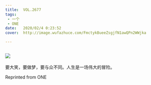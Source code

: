 ```yaml
---
title:	VOL.2677
tags:
 - 一个
 - ONE
date:	2020/02/4 0:23:52
cover:	http://image.wufazhuce.com/FmctykBueeZsgjfN1awQPn2WWjka

---
```

![](http://image.wufazhuce.com/FmctykBueeZsgjfN1awQPn2WWjka)
---

要大笑，要做梦，要与众不同。人生是一场伟大的冒险。
 
Reprinted from ONE

